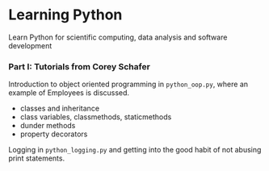 # Learning Python
Learn Python for scientific computing, data analysis and software development

### Part I: Tutorials from Corey Schafer
Introduction to object oriented programming in `python_oop.py`, where an example of Employees is discussed.

* classes and inheritance
* class variables, classmethods, staticmethods
* dunder methods
* property decorators

Logging in `python_logging.py` and getting into the good habit of not abusing print statements.
